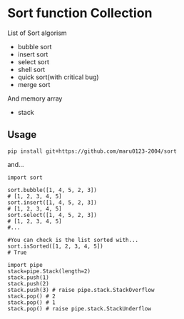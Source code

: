 # Sort function Collection
List of Sort algorism
- bubble sort
- insert sort
- select sort
- shell sort
- quick sort(with critical bug)
- merge sort

And memory array
- stack

## Usage
```shell
pip install git+https://github.com/maru0123-2004/sort
```
and...
```python3
import sort

sort.bubble([1, 4, 5, 2, 3])
# [1, 2, 3, 4, 5]
sort.insert([1, 4, 5, 2, 3])
# [1, 2, 3, 4, 5]
sort.select([1, 4, 5, 2, 3])
# [1, 2, 3, 4, 5]
#...

#You can check is the list sorted with...
sort.isSorted([1, 2, 3, 4, 5])
# True

import pipe
stack=pipe.Stack(length=2)
stack.push(1)
stack.push(2)
stack.push(3) # raise pipe.stack.StackOverflow
stack.pop() # 2
stack.pop() # 1
stack.pop() # raise pipe.stack.StackUnderflow
```
